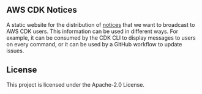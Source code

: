 ## AWS CDK Notices

A static website for the distribution of [notices][1] that we want to
broadcast to AWS CDK users. This information can be used in different ways. For
example, it can be consumed by the CDK CLI to display messages to users on every
command, or it can be used by a GitHub workflow to update issues.

## License

This project is licensed under the Apache-2.0 License.

[1]: https://cli.cdk.dev-tools.aws.dev/notices.json